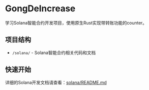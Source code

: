 # GongDeIncrease

学习Solana智能合约开发项目，使用原生Rust实现带转账功能的counter。

## 项目结构

- `/solana/` - Solana智能合约相关代码和文档

## 快速开始

详细的Solana开发文档请查看：[solana/README.md](./solana/README.md)  
